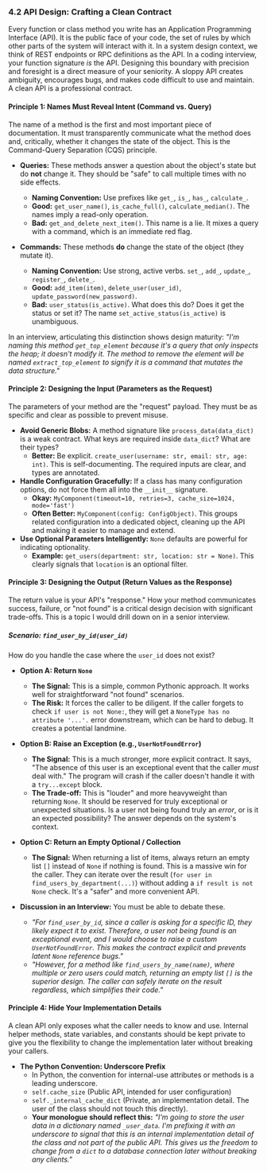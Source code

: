 ### **4.2 API Design: Crafting a Clean Contract**

Every function or class method you write has an Application Programming Interface (API). It is the public face of your code, the set of rules by which other parts of the system will interact with it. In a system design context, we think of REST endpoints or RPC definitions as the API. In a coding interview, your function signature *is* the API. Designing this boundary with precision and foresight is a direct measure of your seniority. A sloppy API creates ambiguity, encourages bugs, and makes code difficult to use and maintain. A clean API is a professional contract.

#### **Principle 1: Names Must Reveal Intent (Command vs. Query)**

The name of a method is the first and most important piece of documentation. It must transparently communicate what the method does and, critically, whether it changes the state of the object. This is the Command-Query Separation (CQS) principle.

*   **Queries:** These methods answer a question about the object's state but do **not** change it. They should be "safe" to call multiple times with no side effects.
    *   **Naming Convention:** Use prefixes like `get_`, `is_`, `has_`, `calculate_`.
    *   **Good:** `get_user_name()`, `is_cache_full()`, `calculate_median()`. The names imply a read-only operation.
    *   **Bad:** `get_and_delete_next_item()`. This name is a lie. It mixes a query with a command, which is an immediate red flag.

*   **Commands:** These methods **do** change the state of the object (they mutate it).
    *   **Naming Convention:** Use strong, active verbs. `set_`, `add_`, `update_`, `register_`, `delete_`.
    *   **Good:** `add_item(item)`, `delete_user(user_id)`, `update_password(new_password)`.
    *   **Bad:** `user_status(is_active)`. What does this do? Does it get the status or set it? The name `set_active_status(is_active)` is unambiguous.

In an interview, articulating this distinction shows design maturity: *"I'm naming this method `get_top_element` because it's a query that only inspects the heap; it doesn't modify it. The method to remove the element will be named `extract_top_element` to signify it is a command that mutates the data structure."*

#### **Principle 2: Designing the Input (Parameters as the Request)**

The parameters of your method are the "request" payload. They must be as specific and clear as possible to prevent misuse.

*   **Avoid Generic Blobs:** A method signature like `process_data(data_dict)` is a weak contract. What keys are required inside `data_dict`? What are their types?
    *   **Better:** Be explicit. `create_user(username: str, email: str, age: int)`. This is self-documenting. The required inputs are clear, and types are annotated.
*   **Handle Configuration Gracefully:** If a class has many configuration options, do not force them all into the `__init__` signature.
    *   **Okay:** `MyComponent(timeout=10, retries=3, cache_size=1024, mode='fast')`
    *   **Often Better:** `MyComponent(config: ConfigObject)`. This groups related configuration into a dedicated object, cleaning up the API and making it easier to manage and extend.
*   **Use Optional Parameters Intelligently:** `None` defaults are powerful for indicating optionality.
    *   **Example:** `get_users(department: str, location: str = None)`. This clearly signals that `location` is an optional filter.

#### **Principle 3: Designing the Output (Return Values as the Response)**

The return value is your API's "response." How your method communicates success, failure, or "not found" is a critical design decision with significant trade-offs. This is a topic I would drill down on in a senior interview.

##### **Scenario: `find_user_by_id(user_id)`**

How do you handle the case where the `user_id` does not exist?

*   **Option A: Return `None`**
    *   **The Signal:** This is a simple, common Pythonic approach. It works well for straightforward "not found" scenarios.
    *   **The Risk:** It forces the caller to be diligent. If the caller forgets to check `if user is not None:`, they will get a `NoneType has no attribute '...'.` error downstream, which can be hard to debug. It creates a potential landmine.

*   **Option B: Raise an Exception (e.g., `UserNotFoundError`)**
    *   **The Signal:** This is a much stronger, more explicit contract. It says, "The absence of this user is an exceptional event that the caller *must* deal with." The program will crash if the caller doesn't handle it with a `try...except` block.
    *   **The Trade-off:** This is "louder" and more heavyweight than returning `None`. It should be reserved for truly exceptional or unexpected situations. Is a user not being found truly an *error*, or is it an expected possibility? The answer depends on the system's context.

*   **Option C: Return an Empty Optional / Collection**
    *   **The Signal:** When returning a list of items, always return an empty list `[]` instead of `None` if nothing is found. This is a massive win for the caller. They can iterate over the result (`for user in find_users_by_department(...)`) without adding a `if result is not None` check. It's a "safer" and more convenient API.

*   **Discussion in an Interview:** You must be able to debate these.
    *   *"For `find_user_by_id`, since a caller is asking for a specific ID, they likely expect it to exist. Therefore, a user not being found is an exceptional event, and I would choose to raise a custom `UserNotFoundError`. This makes the contract explicit and prevents latent `None` reference bugs."*
    *   *"However, for a method like `find_users_by_name(name)`, where multiple or zero users could match, returning an empty list `[]` is the superior design. The caller can safely iterate on the result regardless, which simplifies their code."*

#### **Principle 4: Hide Your Implementation Details**

A clean API only exposes what the caller needs to know and use. Internal helper methods, state variables, and constants should be kept private to give you the flexibility to change the implementation later without breaking your callers.

*   **The Python Convention: Underscore Prefix**
    *   In Python, the convention for internal-use attributes or methods is a leading underscore.
    *   `self.cache_size` (Public API, intended for user configuration)
    *   `self._internal_cache_dict` (Private, an implementation detail. The user of the class should not touch this directly).
    *   **Your monologue should reflect this:** *"I'm going to store the user data in a dictionary named `_user_data`. I'm prefixing it with an underscore to signal that this is an internal implementation detail of the class and not part of the public API. This gives us the freedom to change from a `dict` to a database connection later without breaking any clients."*